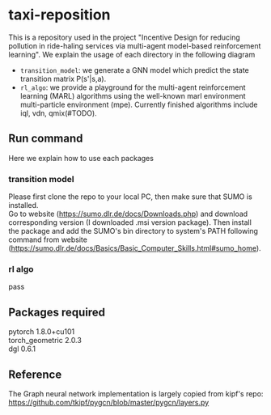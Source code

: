 # taxi-reposition
This is a repository used in the project "Incentive Design for reducing pollution in ride-haling services via multi-agent model-based reinforcement learning". We explain the usage of each directory in the following diagram
* `transition_model`: we generate a GNN model which predict the state transition matrix P(s'|s,a). 
* `rl_algo`: we provide a playground for the multi-agent reinforcement learning (MARL) algorithms using the well-known marl environment multi-particle environment (mpe). Currently finished algorithms include iql, vdn, qmix(#TODO). 

## Run command
Here we explain how to use each packages
### transition model
Please first clone the repo to your local PC, then make sure that SUMO is installed.  
Go to website (https://sumo.dlr.de/docs/Downloads.php) and download corresponding version (I downloaded .msi version package). Then install the package and add the SUMO's bin directory to system's PATH following command from website (https://sumo.dlr.de/docs/Basics/Basic_Computer_Skills.html#sumo_home). 

### rl algo
pass

## Packages required
pytorch 1.8.0+cu101  
torch_geometric 2.0.3  
dgl 0.6.1  

## Reference
The Graph neural network implementation is largely copied from kipf's repo:  
<https://github.com/tkipf/pygcn/blob/master/pygcn/layers.py>